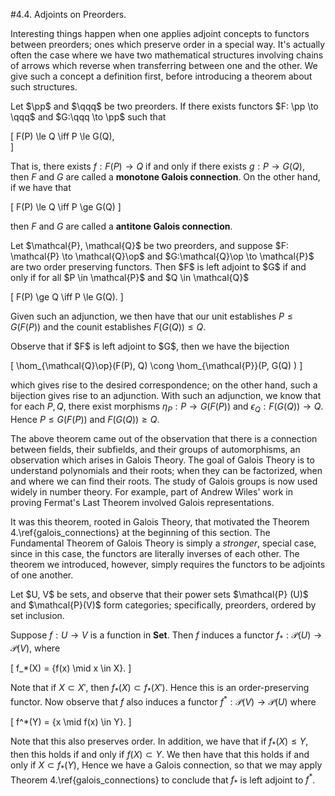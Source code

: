 <style>
.md-content {
    max-width: 80em;
}
</style>
#4.4. Adjoints on Preorders.

Interesting things happen when one applies adjoint concepts to
functors between preorders; ones which preserve order in a special
way. It's actually often the case where we have two mathematical
structures involving chains of arrows which reverse when
transferring between one and the other. We give such a concept a
definition first, before introducing a theorem about such structures. 


<span style="display:block" class="definition">
Let $\pp$ and $\qqq$ be two preorders. If there exists functors 
$F: \pp \to \qqq$ and $G:\qqq \to \pp$ such that 

\[
F(P) \le Q \iff P \le G(Q),  
\]

That is, there exists $f:F(P) \to Q$ if and only if there
exists $g: P \to G(Q)$, then $F$ and $G$ are called a
**monotone Galois connection**. On the other hand, 
if we have that 

\[
F(P) \le Q \iff P \ge G(Q)
\]

then $F$ and $G$ are called a **antitone Galois
connection**. 
</span>


<span style="display:block" class="theorem">
Let $\mathcal{P}, \mathcal{Q}$ be two preorders, and suppose
$F: \mathcal{P} \to \mathcal{Q}\op$ and
$G:\mathcal{Q}\op \to \mathcal{P}$ are two order preserving 
functors. Then $F$ is
left adjoint to $G$ if and only if for all $P \in \mathcal{P}$
and $Q \in \mathcal{Q}$ 

\[
F(P) \ge Q \iff P \le G(Q).
\]

Given such an adjunction, we then have that our unit
establishes $P \le G(F(P))$ and the counit establishes $F(G(Q)) \le
Q$. 
</span>


<span style="display:block" class="proof">
Observe that if $F$ is left adjoint to $G$, then we have the 
bijection 

\[
\hom_{\mathcal{Q}\op}(F(P), Q) \cong \hom_{\mathcal{P}}(P, G(Q)
)
\]

which gives rise to the desired correspondence; on the other
hand, such a bijection gives rise to an adjunction. 
With such an adjunction, we know that for each $P, Q$, there
exist morphisms $\eta_P: P \to G(F(P))$ and $\epsilon_Q:
F(G(Q)) \to Q$. Hence $P \le G(F(P))$  and $F(G(Q)) \ge Q$. 
</span>

The above theorem came out of the observation that there is a
connection between fields, their subfields, and their groups of
automorphisms, an observation which arises in Galois Theory.
The goal of Galois Theory is to understand polynomials and their
roots; when they can be factorized, when and where we can find
their roots. The study of Galois groups is now used widely in
number theory. For example, part of Andrew Wiles' work in proving
Fermat's Last Theorem involved Galois representations.


It was this theorem, rooted in Galois Theory, that motivated the
Theorem 4.\ref{galois_connections} at the beginning of this
section. 
The Fundamental Theorem
of Galois Theory is simply a *stronger*, special case, since in
this case, the functors are literally inverses of each other. The
theorem we introduced, however, simply requires the functors to be
adjoints of one another. 


<span style="display:block" class="example">
Let $U, V$ be sets, and observe that their power sets $\mathcal{P}
(U)$ and $\mathcal{P}(V)$ form categories; specifically,
preorders, ordered by set inclusion. 

Suppose $f: U \to V$ is a function in **Set**. Then $f$
induces a functor $f_*: \mathcal{P}(U) \to \mathcal{P}(V)$,
where 

\[
f_*(X) = \{f(x) \mid x \in X\}.
\]

Note that if $X\subset X'$, then $f_*(X) \subset f_*(X')$.
Hence this is an order-preserving functor. Now observe that
$f$ also induces a functor $f^*:
\mathcal{P}(V) \to \mathcal{P}(U)$ where 

\[
f^*(Y) = \{x \mid f(x) \in Y\}.
\]

Note that this also preserves order. In addition, we have that if 
$f_*(X) \le Y$, then this holds if  and only if $f(X) \subset
Y$. We then have that this holds if and only if $X \subset
f_*(Y)$, Hence we have a Galois connection, so that we may apply 
Theorem 4.\ref{galois_connections} to conclude that $f_*$ is
left adjoint to $f^*$.  
</span>











<script src="../../mathjax_helper.js"></script>